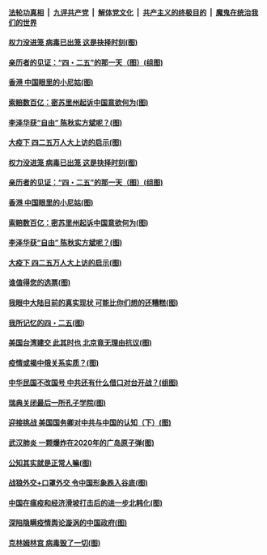 

####  [法轮功真相](../../../../basic/blob/master/README.md?t=04251901) &nbsp;|&nbsp; [九评共产党](../../../../9ping.md/blob/master/README.md?t=04251901) &nbsp;|&nbsp; [解体党文化](../../../../jtdwh.md/blob/master/README.md?t=04251901)  &nbsp;|&nbsp; [共产主义的终极目的](../../../../gczydzjmd.md/blob/master/README.md?t=04251901) &nbsp;|&nbsp; [魔鬼在统治我们的世界](../../../../mgztzwmdsj.md/blob/master/README.md?t=04251901) 

#### [权力没进笼 病毒已出笼 这是抉择时刻(图)](../pages/p4/931043.md?t=04251901) 

#### [亲历者的见证：“四・二五”的那一天（图）(组图)](../pages/p4/930767.md?t=04251901) 

#### [香港 中国眼里的小尼姑(图)](../pages/p4/931006.md?t=04251901) 

#### [索赔数百亿：密苏里州起诉中国意欲何为(图)](../pages/p4/931014.md?t=04251901) 

#### [李泽华获“自由” 陈秋实方斌呢？(图)](../pages/p4/931013.md?t=04251901) 

#### [大疫下 四二五万人大上访的启示(图)](../pages/p4/930989.md?t=04251901) 

#### [权力没进笼 病毒已出笼 这是抉择时刻(图)](../pages/p4/931043.md?t=04251901) 

#### [亲历者的见证：“四・二五”的那一天（图）(组图)](../pages/p4/930767.md?t=04251901) 

#### [香港 中国眼里的小尼姑(图)](../pages/p4/931006.md?t=04251901) 

#### [索赔数百亿：密苏里州起诉中国意欲何为(图)](../pages/p4/931014.md?t=04251901) 

#### [李泽华获“自由” 陈秋实方斌呢？(图)](../pages/p4/931013.md?t=04251901) 

#### [大疫下 四二五万人大上访的启示(图)](../pages/p4/930989.md?t=04251901) 

#### [谁值得您的选票(图)](../pages/p4/930880.md?t=04251901) 

#### [我眼中大陆目前的真实现状 可能比你们想的还糟糕(图)](../pages/p4/930843.md?t=04251901) 

#### [我所记忆的四・二五(图)](../pages/p4/930764.md?t=04251901) 

#### [美国台湾建交 此其时也 北京竟无理由抗议(图)](../pages/p4/930836.md?t=04251901) 

#### [疫情或揭中俄关系实质？(图)](../pages/p4/930841.md?t=04251901) 

#### [中华民国不改国号 中共还有什么借口对台开战？(组图)](../pages/p4/930867.md?t=04251901) 

#### [瑞典关闭最后一所孔子学院(图)](../pages/p4/930859.md?t=04251901) 

#### [迎接挑战 美国国务卿对中共与中国的认知（下）(图)](../pages/p4/930856.md?t=04251901) 

#### [武汉肺炎 一颗爆炸在2020年的广岛原子弹(图)](../pages/p4/930792.md?t=04251901) 

#### [公知其实就是正常人嘛(图)](../pages/p4/930773.md?t=04251901) 

#### [战狼外交+口罩外交 令中国形象跌入谷底(图)](../pages/p4/930771.md?t=04251901) 

#### [中国在瘟疫和经济滑坡打击后的进一步北韩化(图)](../pages/p4/930769.md?t=04251901) 

#### [深陷隐瞒疫情舆论漩涡的中国政府(图)](../pages/p4/930762.md?t=04251901) 

#### [克林姆林宫 病毒毁了一切(图)](../pages/p4/930760.md?t=04251901) 

